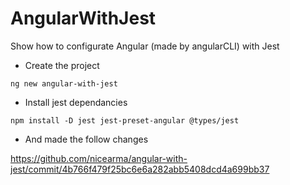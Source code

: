 # AngularWithJest

Show how to configurate Angular (made by angularCLI) with Jest

* Create the project

`ng new angular-with-jest`

* Install jest dependancies

`npm install -D jest jest-preset-angular @types/jest`


* And made the follow changes 

https://github.com/nicearma/angular-with-jest/commit/4b766f479f25bc6e6a282abb5408dcd4a699bb37
